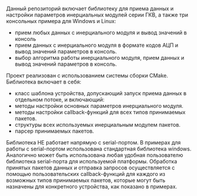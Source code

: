 Данный репозиторий включает библиотеку для приема данных и настройки параметров инерциальных модулей серии ГКВ, а также три консольных примера для Windows и Linux:

- прием любых данных с инерциального модуля и вывод значений в консоль
- прием данных с инерциального модуля в формате кодов АЦП и вывод значений параметров в консоль.
- выбор алгоритма работы инерциального модуля, прием данных и вывод значений параметров в консоль. 

Проект реализован с использованием системы сборки CMake.
Библиотека включает в себя:

- класс шаблона устройства, допускающий запуск приема данных в отдельном потоке, и включающий:
-   методы настройки основных параметров инерциального модуля.
-   методы настройки callback-функций для всех типов принимаемых пакетов.
-   структуры всех используемых инерциальным модулем пакетов.
-   парсер принимаемых пакетов.

Библиотека НЕ работает напрямую с serial-портом. В примерах для работы с serial-портом использована стандартная библиотека windows. 
Аналогично может быть использована любая удобная пользователю библиотека serial-порта для используемой платформы. 
Обработка принятых пакетов данных и отправка запросов осуществляется с помощью пользовательских callback-функций для каждого из возможных типов принимаемых пакетов, которые могут быть назначены для конкретного устройства, как показано в примерах.

